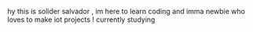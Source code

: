 hy this is solider salvador , im here to learn coding and imma newbie who loves to make iot projects ! 
currently studying
